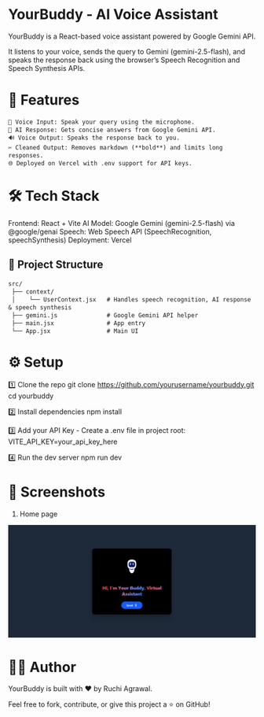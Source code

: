 # YourBuddy - AI Voice Assistant

YourBuddy is a React-based voice assistant powered by Google Gemini API.

It listens to your voice, sends the query to Gemini (gemini-2.5-flash), and speaks the response back using the browser’s Speech Recognition and Speech Synthesis APIs.

# 🚀 Features
```
🎤 Voice Input: Speak your query using the microphone.
🤖 AI Response: Gets concise answers from Google Gemini API.
🔊 Voice Output: Speaks the response back to you.
✂️ Cleaned Output: Removes markdown (**bold**) and limits long responses.
🌐 Deployed on Vercel with .env support for API keys.
```

# 🛠️ Tech Stack

Frontend: React + Vite
AI Model: Google Gemini (gemini-2.5-flash) via @google/genai
Speech: Web Speech API (SpeechRecognition, speechSynthesis)
Deployment: Vercel

## 📂 Project Structure

```
src/
 ├── context/
 │    └── UserContext.jsx   # Handles speech recognition, AI response & speech synthesis
 ├── gemini.js              # Google Gemini API helper
 ├── main.jsx               # App entry
 └── App.jsx                # Main UI

```

# ⚙️ Setup

1️⃣ Clone the repo
git clone https://github.com/yourusername/yourbuddy.git
cd yourbuddy

2️⃣ Install dependencies
npm install

3️⃣ Add your API Key - Create a .env file in project root:
VITE_API_KEY=your_api_key_here

4️⃣ Run the dev server
npm run dev

# 📸 Screenshots

1. Home page

![alt text](image.png)

# 🧑‍💻 Author

YourBuddy is built with ❤️ by Ruchi Agrawal.

Feel free to fork, contribute, or give this project a ⭐ on GitHub!
